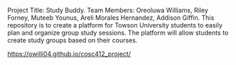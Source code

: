
Project Title: Study Buddy.
Team Members: Oreoluwa Williams, Riley Forney, Muteeb Younus, Areli Morales Hernandez, Addison Giffin.
This repository is to create a platform for Towson University students to easily plan and organize group study sessions. The platform will allow students to create study groups based on their courses. 


https://owilli04.github.io/cosc412_project/


